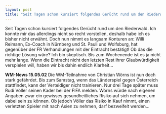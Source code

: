 ```yaml
---
layout: post
title: "Seit Tagen schon kursiert folgendes Gerücht rund um den Riederwald."
---
```


Seit Tagen schon kursiert folgendes Gerücht rund um den Riederwald. Ich konnte mir das allerdings nicht so recht vorstellen, deshalb habe ich es bisher nicht erwähnt. Doch nun nimmt es langsam Konturen an: Willi Reimann, Ex-Coach in Nürnberg und St. Pauli und Wolfsburg, hat gegenüber der FR Verhandlungen mit der Eintracht bestätigt! Ob das die richtige Lösung wäre? Ich bin skeptisch. Bis zum Wochenende ist es ja nicht mehr lange. Wenn die Eintracht nicht den letzten Rest ihrer Glaubwürdigkeit verspielen will, haben wir bis dahin endlich Klarheit...  
  
  
**WM-News 15.05.02** Die WM-Teilnahme von Christian Wörns ist nun doch stark gefährdet. Bis zum Samstag, wenn das Länderspiel gegen Österreich stattfindet, kann der Verteidiger nicht trainieren. Nur drei Tage später muss Rudi Völler seinen Kader bei der FIFA melden. Wörns würde nach eigenen Angaben zwar ein gewisses gesundheitliches Risiko auf sich nehmen, um dabei sein zu können. Ob jedoch Völler das Risiko in Kauf nimmt, einen verletzten Spieler mit nach Asien zu nehmen, darf bezweifelt werden...
